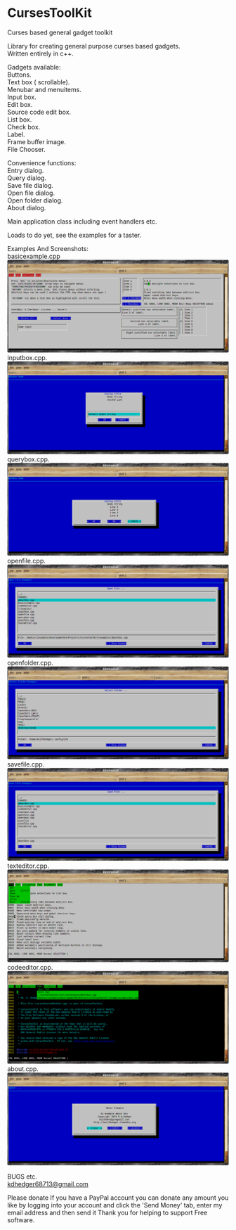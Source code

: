 # CursesToolKit
Curses based general gadget toolkit

Library for creating general purpose curses based gadgets.<br>
Written entirely in c++.

Gadgets available:<br>
Buttons.<br>
Text box ( scrollable).<br>
Menubar and menuitems.<br>
Input box.<br>
Edit box.<br>
Source code edit box.<br>
List box.<br>
Check box.<br>
Label.<br>
Frame buffer image.<br>
File Chooser.<br>

Convenience functions:<br>
Entry dialog.<br>
Query dialog.<br>
Save file dialog.<br>
Open file dialog.<br>
Open folder dialog.<br>
About dialog.<br>

Main application class including event handlers etc.

Loads to do yet, see the examples for a taster.

Examples And Screenshots:<br>
basicexample.cpp<br>
![Alt text](screenshots/ctkss1.png?raw=true "All the gadgets")
inputbox.cpp.<br>
![Alt text](screenshots/ctkssipbox.png?raw=true "Input box")
querybox.cpp.<br>
![Alt text](screenshots/ctkssqbox.png?raw=true "Query box")
openfile.cpp.<br>
![Alt text](screenshots/ctkssopen.png?raw=true "Open file")
openfolder.cpp.<br>
![Alt text](screenshots/ctkssopenfolder.png?raw=true "Open folder")
savefile.cpp.<br>
![Alt text](screenshots/ctksssave.png?raw=true "Save file")
texteditor.cpp.<br>
![Alt text](screenshots/ctksstxted.png?raw=true "Text editor")
codeeditor.cpp.<br>
![Alt text](screenshots/ctksssrced.png?raw=true "Code editor")
about.cpp.<br>
![Alt text](screenshots/ctkssabout.png?raw=true "About box")

BUGS etc.<br>
kdhedger68713@gmail.com<br>

Please donate
If you have a PayPal account you can donate any amount you like by logging into your account and click the 'Send Money' tab, enter my email address and then send it
Thank you for helping to support Free software.
